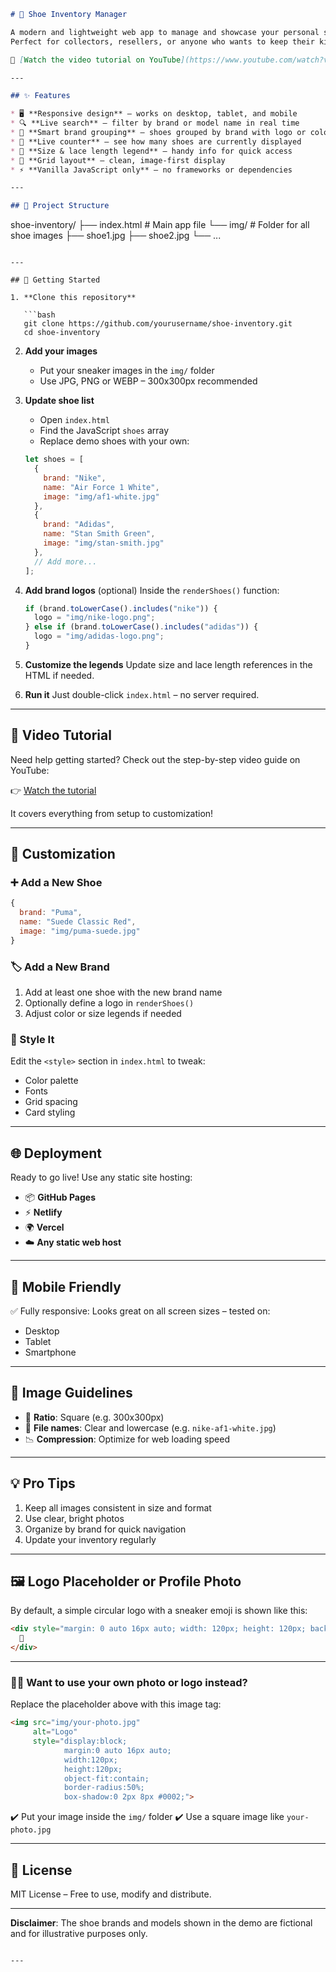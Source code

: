 

```markdown
# 👟 Shoe Inventory Manager

A modern and lightweight web app to manage and showcase your personal sneaker collection.  
Perfect for collectors, resellers, or anyone who wants to keep their kicks organized.

🎥 [Watch the video tutorial on YouTube](https://www.youtube.com/watch?v=Wgly7tYw2Ow&t=22s)

---

## ✨ Features

* 🖥️ **Responsive design** – works on desktop, tablet, and mobile  
* 🔍 **Live search** – filter by brand or model name in real time  
* 🧠 **Smart brand grouping** – shoes grouped by brand with logo or color  
* 🧮 **Live counter** – see how many shoes are currently displayed  
* 🧩 **Size & lace length legend** – handy info for quick access  
* 🎨 **Grid layout** – clean, image-first display  
* ⚡ **Vanilla JavaScript only** – no frameworks or dependencies  

---

## 📁 Project Structure

```

shoe-inventory/
├── index.html          # Main app file
└── img/                # Folder for all shoe images
├── shoe1.jpg
├── shoe2.jpg
└── ...

````

---

## 🚀 Getting Started

1. **Clone this repository**

   ```bash
   git clone https://github.com/yourusername/shoe-inventory.git
   cd shoe-inventory
````

2. **Add your images**

   * Put your sneaker images in the `img/` folder
   * Use JPG, PNG or WEBP – 300x300px recommended

3. **Update shoe list**

   * Open `index.html`
   * Find the JavaScript `shoes` array
   * Replace demo shoes with your own:

   ```javascript
   let shoes = [
     {
       brand: "Nike",
       name: "Air Force 1 White",
       image: "img/af1-white.jpg"
     },
     {
       brand: "Adidas",
       name: "Stan Smith Green",
       image: "img/stan-smith.jpg"
     },
     // Add more...
   ];
   ```

4. **Add brand logos** (optional)
   Inside the `renderShoes()` function:

   ```javascript
   if (brand.toLowerCase().includes("nike")) {
     logo = "img/nike-logo.png";
   } else if (brand.toLowerCase().includes("adidas")) {
     logo = "img/adidas-logo.png";
   }
   ```

5. **Customize the legends**
   Update size and lace length references in the HTML if needed.

6. **Run it**
   Just double-click `index.html` – no server required.

---

## 🎥 Video Tutorial

Need help getting started?
Check out the step-by-step video guide on YouTube:

👉 [Watch the tutorial](https://www.youtube.com/watch?v=Wgly7tYw2Ow&t=22s)

It covers everything from setup to customization!

---

## 🧰 Customization

### ➕ Add a New Shoe

```javascript
{
  brand: "Puma",
  name: "Suede Classic Red",
  image: "img/puma-suede.jpg"
}
```

### 🏷️ Add a New Brand

1. Add at least one shoe with the new brand name
2. Optionally define a logo in `renderShoes()`
3. Adjust color or size legends if needed

### 🎨 Style It

Edit the `<style>` section in `index.html` to tweak:

* Color palette
* Fonts
* Grid spacing
* Card styling

---

## 🌐 Deployment

Ready to go live! Use any static site hosting:

* 📦 **GitHub Pages**
* ⚡ **Netlify**
* 🌍 **Vercel**
* ☁️ **Any static web host**

---

## 📱 Mobile Friendly

✅ Fully responsive:
Looks great on all screen sizes – tested on:

* Desktop
* Tablet
* Smartphone

---

## 📸 Image Guidelines

* 📐 **Ratio**: Square (e.g. 300x300px)
* 🧾 **File names**: Clear and lowercase (e.g. `nike-af1-white.jpg`)
* 📉 **Compression**: Optimize for web loading speed

---

## 💡 Pro Tips

1. Keep all images consistent in size and format
2. Use clear, bright photos
3. Organize by brand for quick navigation
4. Update your inventory regularly

---

## 🖼️ Logo Placeholder or Profile Photo

By default, a simple circular logo with a sneaker emoji is shown like this:

```html
<div style="margin: 0 auto 16px auto; width: 120px; height: 120px; background: #000001; border-radius: 50%; box-shadow: 0 2px 8px #0002; display: flex; align-items: center; justify-content: center; color: white; font-size: 24px; font-weight: bold;">
  👟
</div>
```

---

### 🧑‍🎨 Want to use your own photo or logo instead?

Replace the placeholder above with this image tag:

```html
<img src="img/your-photo.jpg" 
     alt="Logo" 
     style="display:block; 
            margin:0 auto 16px auto; 
            width:120px; 
            height:120px; 
            object-fit:contain; 
            border-radius:50%; 
            box-shadow:0 2px 8px #0002;">
```

✔️ Put your image inside the `img/` folder
✔️ Use a square image like `your-photo.jpg`

---

## 📄 License

MIT License – Free to use, modify and distribute.

---

**Disclaimer**: The shoe brands and models shown in the demo are fictional and for illustrative purposes only.

```

---


